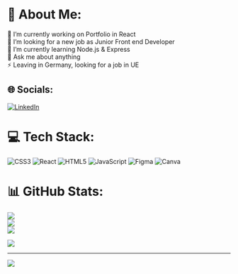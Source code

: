 # 💫 About Me:
🔭 I’m currently working on Portfolio in React<br>👯 I’m looking for a new job as Junior Front end Developer<br>🌱 I’m currently learning Node.js & Express<br>💬 Ask me about anything<br>⚡ Leaving in Germany, looking for a job in UE 


## 🌐 Socials:
[![LinkedIn](https://img.shields.io/badge/LinkedIn-%230077B5.svg?logo=linkedin&logoColor=white)](https://linkedin.com/in/www.linkedin.com/in/paulina-hryszko) 

# 💻 Tech Stack:
![CSS3](https://img.shields.io/badge/css3-%231572B6.svg?style=for-the-badge&logo=css3&logoColor=white) ![React](https://img.shields.io/badge/react-%2320232a.svg?style=for-the-badge&logo=react&logoColor=%2361DAFB) ![HTML5](https://img.shields.io/badge/html5-%23E34F26.svg?style=for-the-badge&logo=html5&logoColor=white) ![JavaScript](https://img.shields.io/badge/javascript-%23323330.svg?style=for-the-badge&logo=javascript&logoColor=%23F7DF1E) 	![Figma](https://img.shields.io/badge/figma-%23F24E1E.svg?style=for-the-badge&logo=figma&logoColor=white) ![Canva](https://img.shields.io/badge/Canva-%2300C4CC.svg?style=for-the-badge&logo=Canva&logoColor=white)
# 📊 GitHub Stats:
![](https://github-readme-stats.vercel.app/api?username=paulinahry&theme=dark&hide_border=false&include_all_commits=false&count_private=false)<br/>
![](https://github-readme-streak-stats.herokuapp.com/?user=paulinahry&theme=dark&hide_border=false)<br/>
![](https://github-readme-stats.vercel.app/api/top-langs/?username=paulinahry&theme=dark&hide_border=false&include_all_commits=false&count_private=false&layout=compact)


![](https://quotes-github-readme.vercel.app/api?type=horizontal&theme=dark)

---
[![](https://visitcount.itsvg.in/api?id=paulinahry&icon=0&color=0)](https://visitcount.itsvg.in)
